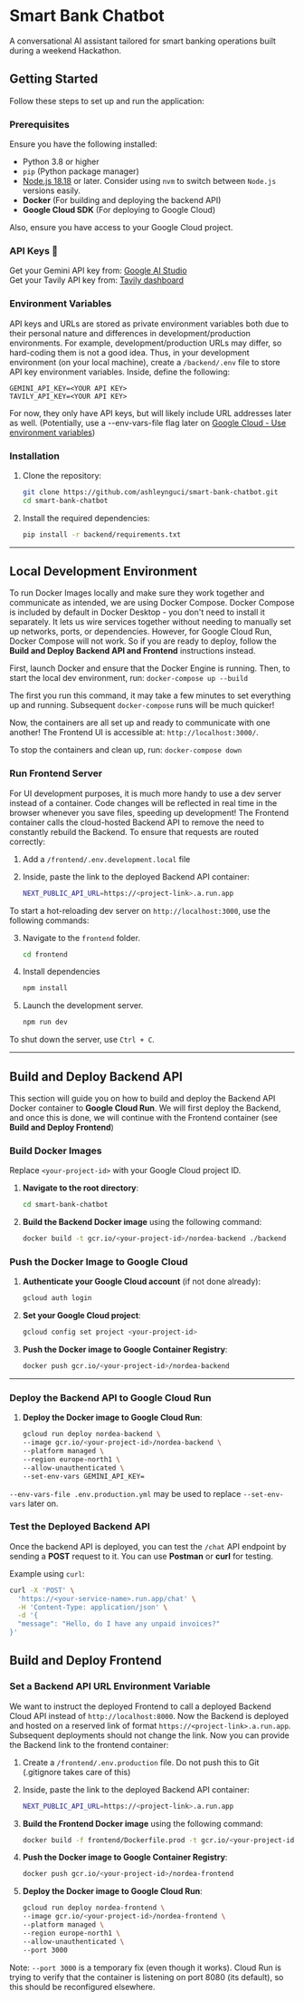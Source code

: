 # Smart Bank Chatbot
A conversational AI assistant tailored for smart banking operations built during a weekend Hackathon.

## Getting Started

Follow these steps to set up and run the application:

### Prerequisites

Ensure you have the following installed:
- Python 3.8 or higher
- `pip` (Python package manager)
- [Node.js 18.18](https://nodejs.org/en) or later. Consider using `nvm` to switch between `Node.js` versions easily.
- **Docker** (For building and deploying the backend API)
- **Google Cloud SDK** (For deploying to Google Cloud)

Also, ensure you have access to your Google Cloud project.

### API Keys 🔑 
Get your Gemini API key from: [Google AI Studio](https://aistudio.google.com/app/apikey)  
Get your Tavily API key from: [Tavily dashboard](https://app.tavily.com/home)

### Environment Variables
API keys and URLs are stored as private environment variables both due to their personal nature and differences in development/production environments.
For example, development/production URLs may differ, so hard-coding them is not a good idea.
Thus, in your development environment (on your local machine), create a `/backend/.env` file to store API key environment variables.
Inside, define the following:
```
GEMINI_API_KEY=<YOUR API KEY>
TAVILY_API_KEY=<YOUR API KEY>
```
For now, they only have API keys, but will likely include URL addresses later as well.
(Potentially, use a --env-vars-file flag later on [Google Cloud - Use environment variables](https://cloud.google.com/workflows/docs/use-environment-variables)) 

### Installation

1. Clone the repository:
    ```bash
    git clone https://github.com/ashleynguci/smart-bank-chatbot.git
    cd smart-bank-chatbot
    ```

2. Install the required dependencies:
    ```bash
    pip install -r backend/requirements.txt
    ```

---

## Local Development Environment
To run Docker Images locally and make sure they work together and communicate as intended, we are using Docker Compose.
Docker Compose is included by default in Docker Desktop - you don't need to install it separately.
It lets us wire services together without needing to manually set up networks, ports, or dependencies.
However, for Google Cloud Run, Docker Compose will not work. 
So if you are ready to deploy, follow the **Build and Deploy Backend API and Frontend** instructions instead.

First, launch Docker and ensure that the Docker Engine is running. Then, to start the local dev environment, run:
    ```
    docker-compose up --build
    ```

The first you run this command, it may take a few minutes to set everything up and running. Subsequent `docker-compose` runs will be much quicker!

Now, the containers are all set up and ready to communicate with one another!
The Frontend UI is accessible at: `http://localhost:3000/`.

To stop the containers and clean up, run:
    ```
    docker-compose down
    ```

### Run Frontend Server
For UI development purposes, it is much more handy to use a dev server instead of a container.
Code changes will be reflected in real time in the browser whenever you save files, speeding up development!
The Frontend container calls the cloud-hosted Backend API to remove the need to constantly rebuild the Backend.
To ensure that requests are routed correctly:

1. Add a `/frontend/.env.development.local` file

2. Inside, paste the link to the deployed Backend API container:
    ```bash
    NEXT_PUBLIC_API_URL=https://<project-link>.a.run.app
    ```

To start a hot-reloading dev server on `http://localhost:3000`, use the following commands:

3. Navigate to the `frontend` folder.
    ```bash
    cd frontend
    ```

4. Install dependencies
    ```bash
    npm install
    ```

5. Launch the development server.
    ```bash
    npm run dev
    ```

To shut down the server, use `Ctrl + C`.

---

## Build and Deploy Backend API

This section will guide you on how to build and deploy the Backend API Docker container to **Google Cloud Run**.
We will first deploy the Backend, and once this is done, we will continue with the Frontend container (see **Build and Deploy Frontend**)

### Build Docker Images

Replace `<your-project-id>` with your Google Cloud project ID.

1. **Navigate to the root directory**:
    ```bash
    cd smart-bank-chatbot
    ```

2. **Build the Backend Docker image** using the following command:
    ```bash
    docker build -t gcr.io/<your-project-id>/nordea-backend ./backend
    ```

### Push the Docker Image to Google Cloud

1. **Authenticate your Google Cloud account** (if not done already):
    ```bash
    gcloud auth login
    ```

2. **Set your Google Cloud project**:
    ```bash
    gcloud config set project <your-project-id>
    ```

3. **Push the Docker image to Google Container Registry**:
    ```bash
    docker push gcr.io/<your-project-id>/nordea-backend
    ```

---

### Deploy the Backend API to Google Cloud Run

1. **Deploy the Docker image to Google Cloud Run**:
    ```bash
    gcloud run deploy nordea-backend \
    --image gcr.io/<your-project-id>/nordea-backend \
    --platform managed \
    --region europe-north1 \
    --allow-unauthenticated \
    --set-env-vars GEMINI_API_KEY=
    ```

`--env-vars-file .env.production.yml` may be used to replace `--set-env-vars` later on.

### Test the Deployed Backend API

Once the backend API is deployed, you can test the `/chat` API endpoint by sending a **POST** request to it. You can use **Postman** or **curl** for testing.

Example using `curl`:
```bash
curl -X 'POST' \
  'https://<your-service-name>.run.app/chat' \
  -H 'Content-Type: application/json' \
  -d '{
  "message": "Hello, do I have any unpaid invoices?"
}'
```

## Build and Deploy Frontend

### Set a Backend API URL Environment Variable
We want to instruct the deployed Frontend to call a deployed Backend Cloud API instead of `http://localhost:8000`.
Now the Backend is deployed and hosted on a reserved link of format `https://<project-link>.a.run.app`. 
Subsequent deployments should not change the link.
Now you can provide the Backend link to the frontend container:

1. Create a `/frontend/.env.production` file. Do not push this to Git (.gitignore takes care of this)

2. Inside, paste the link to the deployed Backend API container:
    ```bash
    NEXT_PUBLIC_API_URL=https://<project-link>.a.run.app
    ```

3. **Build the Frontend Docker image** using the following command:
    ```bash
    docker build -f frontend/Dockerfile.prod -t gcr.io/<your-project-id>/nordea-frontend ./frontend
    ```

4. **Push the Docker image to Google Container Registry**:
    ```bash
    docker push gcr.io/<your-project-id>/nordea-frontend
    ```

5. **Deploy the Docker image to Google Cloud Run**:
    ```bash
    gcloud run deploy nordea-frontend \
    --image gcr.io/<your-project-id>/nordea-frontend \
    --platform managed \
    --region europe-north1 \
    --allow-unauthenticated \
    --port 3000
    ```

Note: `--port 3000` is a temporary fix (even though it works). Cloud Run is trying to verify that the container is listening on port 8080 (its default), so this should be reconfigured elsewhere.